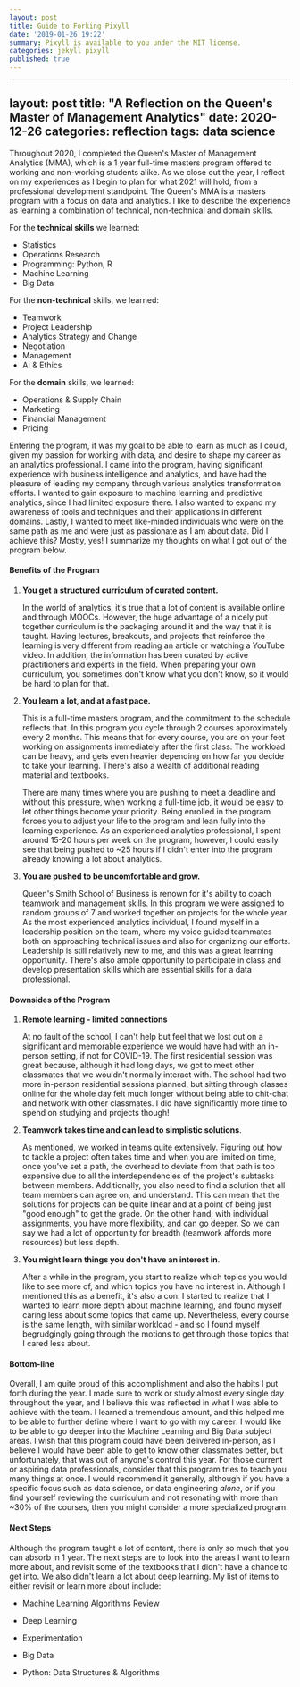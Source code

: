 ```yaml
---
layout: post
title: Guide to Forking Pixyll
date: '2019-01-26 19:22'
summary: Pixyll is available to you under the MIT license.
categories: jekyll pixyll
published: true
---
```

---
layout: post
title:  "A Reflection on the Queen's Master of Management Analytics"
date:   2020-12-26
categories: reflection
tags:	data science
---
Throughout 2020, I completed the Queen's Master of Management Analytics (MMA), which is a 1 year full-time masters program offered to working and non-working students alike. As we close out the year, I reflect on my experiences as I begin to plan for what 2021 will hold, from a professional development standpoint. The Queen's MMA is a masters program with a focus on data and analytics.  I like to describe the experience as learning a combination of technical, non-technical and domain skills. 

For the **technical skills** we learned:

- Statistics
- Operations Research
- Programming: Python, R
- Machine Learning
- Big Data

For the **non-technical** skills, we learned:

- Teamwork
- Project Leadership
- Analytics Strategy and Change
- Negotiation
- Management
- AI & Ethics

For the **domain** skills, we learned:

* Operations & Supply Chain
* Marketing
* Financial Management
* Pricing

Entering the program, it was my goal to be able to learn as much as I could, given my passion for working with data, and desire to shape my career as an analytics professional. I came into the program, having significant experience with business intelligence and analytics, and have had the pleasure of leading my company through various analytics transformation efforts. I wanted to gain exposure to machine learning and predictive analytics, since I had limited exposure there. I also wanted to expand my awareness of tools and techniques and their applications in different domains. Lastly, I wanted to meet like-minded individuals who were on the same path as me and were just as passionate as I am about data. Did I achieve this? Mostly, yes! I summarize my thoughts on what I got out of the program below.

#### Benefits of the Program

1. **You get a structured curriculum of curated content.** 

   In the world of analytics, it's true that a lot of content is available online and through MOOCs. However, the huge advantage of a nicely put together curriculum is the packaging around it and the way that it is taught. Having lectures, breakouts, and projects that reinforce the learning is very different from reading an article or watching a YouTube video. In addition, the information has been curated by active practitioners and experts in the field. When preparing your own curriculum, you sometimes don't know what you don't know, so it would be hard to plan for that.

2. **You learn a lot, and at a fast pace.**

   This is a full-time masters program, and the commitment to the schedule reflects that. In this program you cycle through 2 courses approximately every 2 months. This means that for every course, you are on your feet working on assignments immediately after the first class. The workload can be heavy, and gets even heavier depending on how far you decide to take your learning. There's also a wealth of additional reading material and textbooks. 

   There are many times where you are pushing to meet a deadline and without this pressure, when working a full-time job, it would be easy to let other things become your priority. Being enrolled in the program forces you to adjust your life to the program and lean fully into the learning experience. As an experienced analytics professional, I spent around 15-20 hours per week on the program, however, I could easily see that being pushed to ~25 hours if I didn't enter into the program already knowing a lot about analytics. 

3. **You are pushed to be uncomfortable and grow.**

   Queen's Smith School of Business is renown for it's ability to coach teamwork and management skills. In this program we were assigned to random groups of 7 and worked together on projects for the whole year. As the most experienced analytics individual, I found myself in a leadership position on the team, where my voice guided teammates both on approaching technical issues and also for organizing our efforts. Leadership is still relatively new to me, and this was a great learning opportunity. There's also ample opportunity to participate in class and develop presentation skills which are essential skills for a data professional.

#### Downsides of the Program

1. **Remote learning - limited connections**

   At no fault of the school, I can't help but feel that we lost out on a significant and memorable experience we would have had with an in-person setting, if not for COVID-19. The first residential session was great because, although it had long days, we got to meet other classmates that we wouldn't normally interact with. The school had two more in-person residential sessions planned, but sitting through classes online for the whole day felt much longer without being able to chit-chat and network with other classmates. I did have significantly more time to spend on studying and projects though!

2. **Teamwork takes time and can lead to simplistic solutions**.

   As mentioned, we worked in teams quite extensively. Figuring out how to tackle a project often takes time and when you are limited on time, once you've set a path, the overhead to deviate from that path is too expensive due to all the interdependencies of the project's subtasks between members. Additionally, you also need to find a solution that all team members can agree on, and understand. This can mean that the solutions for projects can be quite linear and at a point of being just "good enough" to get the grade. On the other hand, with individual assignments, you have more flexibility, and can go deeper. So we can say we had a lot of opportunity for breadth (teamwork affords more resources) but less depth. 

3. **You might learn things you don't have an interest in**.

   After a while in the program,  you start to realize which topics you would like to see more of, and which topics you have no interest in. Although I mentioned this as a benefit, it's also a con. I started to realize that I wanted to learn more depth about machine learning, and found myself caring less about some topics that came up. Nevertheless, every course is the same length, with similar workload - and so I found myself begrudgingly going through the motions to get through those topics that I cared less about.

#### Bottom-line 

Overall, I am quite proud of this accomplishment and also the habits I put forth during the year. I made sure to work or study almost every single day throughout the year, and I believe this was reflected in what I was able to achieve with the team. I learned a tremendous amount, and this helped me to be able to further define where I want to go with my career: I would like to be able to go deeper into the Machine Learning and Big Data subject areas. I wish that this program could have been delivered in-person, as I believe I would have been able to get to know other classmates better, but unfortunately, that was out of anyone's control this year. For those current or aspiring data professionals, consider that this program tries to teach you many things at once. I would recommend it generally, although if you have a specific focus such as data science, or data engineering *alone*, or if you find yourself reviewing the curriculum and not resonating with more than ~30% of the courses, then you might consider a more specialized program.  

#### Next Steps

Although the program taught a lot of content, there is only so much that you can absorb in 1 year. The next steps are to look into the areas I want to learn more about, and revisit some of the textbooks that I didn't have a chance to get into. We also didn't learn a lot about deep learning. My list of items to either revisit or learn more about include:

- Machine Learning Algorithms Review

- Deep Learning

- Experimentation

- Big Data

- Python: Data Structures & Algorithms


